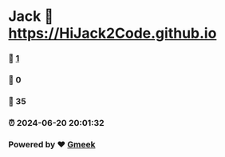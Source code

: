 # Jack :link: https://HiJack2Code.github.io 
### :page_facing_up: [1](https://HiJack2Code.github.io/tag.html) 
### :speech_balloon: 0 
### :hibiscus: 35 
### :alarm_clock: 2024-06-20 20:01:32 
### Powered by :heart: [Gmeek](https://github.com/Meekdai/Gmeek)
